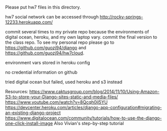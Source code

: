 Please put hw7 files in this directory.

hw7 social network can be accessed through http://rocky-springs-12233.herokuapp.com/

commit several times to my private repo because the environments of digital ocean, heroku, and my own laptop vary. commit the final version to the class repo. To see my personal repo please go to https://github.com/guozj94/django and https://github.com/guozj94/hw7cloud.

environment vars stored in heroku config

no credential information on github

tried digital ocean but failed, used heroku and s3 instead

Resources:
https://www.caktusgroup.com/blog/2014/11/10/Using-Amazon-S3-to-store-your-Django-sites-static-and-media-files/
https://www.youtube.com/watch?v=8Qcqh0jl5YU
https://devcenter.heroku.com/articles/django-app-configuration#migrating-an-existing-django-project
https://www.digitalocean.com/community/tutorials/how-to-use-the-django-one-click-install-image
Also Vivian's step-by-step tutorial 
